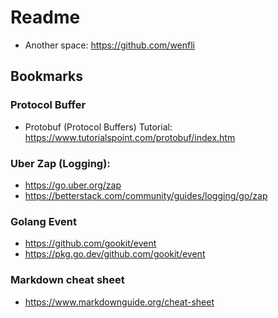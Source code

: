 # Readme
* Another space: https://github.com/wenfli

## Bookmarks
### Protocol Buffer
* Protobuf (Protocol Buffers) Tutorial: https://www.tutorialspoint.com/protobuf/index.htm
  
### Uber Zap (Logging):
* https://go.uber.org/zap
* https://betterstack.com/community/guides/logging/go/zap

### Golang Event
* https://github.com/gookit/event
* https://pkg.go.dev/github.com/gookit/event

### Markdown cheat sheet
* https://www.markdownguide.org/cheat-sheet
